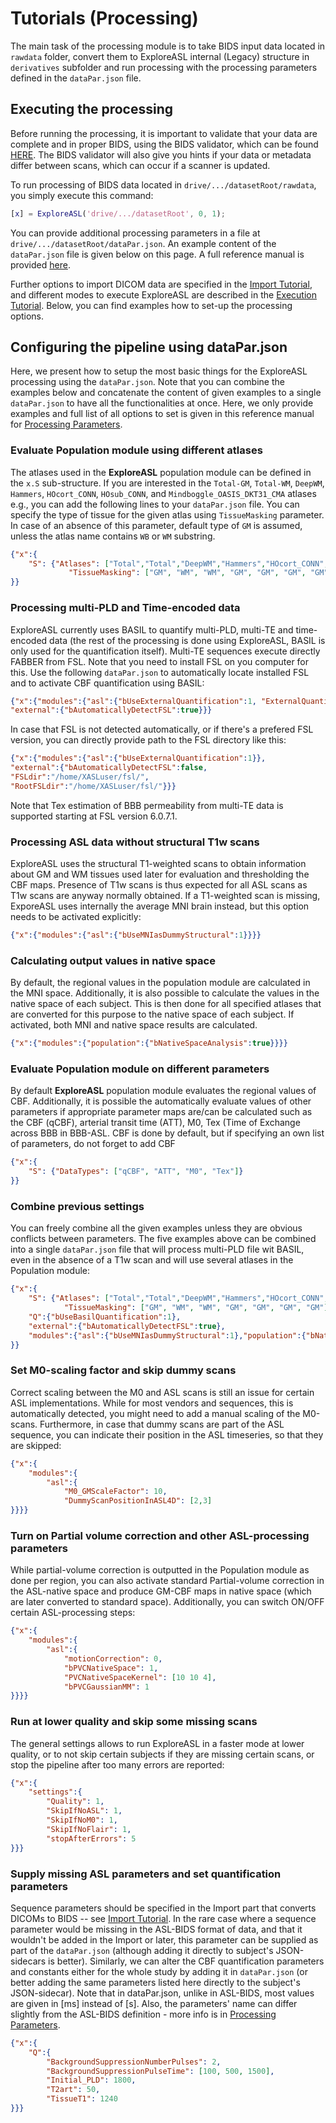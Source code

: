 
# Tutorials (Processing)

The main task of the processing module is to take BIDS input data located in `rawdata` folder, convert them to ExploreASL internal (Legacy) structure in `derivatives` subfolder and run processing with the processing parameters defined in the `dataPar.json` file.

## Executing the processing

Before running the processing, it is important to validate that your data are complete and in proper BIDS, using the BIDS validator, which can be found [HERE](https://bids-standard.github.io/bids-validator/). The BIDS validator will also give you hints if your data or metadata differ between scans, which can occur if a scanner is updated.

To run processing of BIDS data located in `drive/.../datasetRoot/rawdata`, you simply execute this command:

```matlab
[x] = ExploreASL('drive/.../datasetRoot', 0, 1);
```
You can provide additional processing parameters in a file at `drive/.../datasetRoot/dataPar.json`. An example content of the `dataPar.json` file is given below on this page. A full reference manual is provided [here](./../ProcessingParameters).

Further options to import DICOM data are specified in the [Import Tutorial](./../Tutorials-Import), and different modes to execute ExploreASL are described in the [Execution Tutorial](./../Tutorials-Execution). Below, you can find examples how to set-up the processing options.

## Configuring the pipeline using dataPar.json
Here, we present how to setup the most basic things for the ExploreASL processing using the `dataPar.json`. Note that you can combine the examples below and concatenate the content of given examples to a single `dataPar.json` to have all the functionalities at once. Here, we only provide examples and full list of all options to set is given in this reference manual for [Processing Parameters](./../ProcessingParameters).

### Evaluate Population module using different atlases
The atlases used in the **ExploreASL** population module can be defined in the `x.S` sub-structure. If you are interested in the `Total-GM`, `Total-WM`, `DeepWM`, `Hammers`, `HOcort_CONN`, `HOsub_CONN`, and `Mindboggle_OASIS_DKT31_CMA` atlases e.g., you can add the following lines to your `dataPar.json` file. You can specify the type of tissue for the given atlas using `TissueMasking` parameter. In case of an absence of this parameter, default type of `GM` is assumed, unless the atlas name contains `WB` or `WM` substring.

```json
{"x":{
    "S": {"Atlases": ["Total","Total","DeepWM","Hammers","HOcort_CONN","HOsub_CONN","Mindboggle_OASIS_DKT31_CMA"],
             "TissueMasking": ["GM", "WM", "WM", "GM", "GM", "GM", "GM"]}   
}}
```

### Processing multi-PLD and Time-encoded data
ExploreASL currently uses BASIL to quantify multi-PLD, multi-TE and time-encoded data (the rest of the processing is done using ExploreASL, BASIL is only used for the quantification itself). Multi-TE sequences execute directly FABBER from FSL. Note that you need to install FSL on you computer for this. Use the following `dataPar.json` to automatically locate installed FSL and to activate CBF quantification using BASIL:

```json
{"x":{"modules":{"asl":{"bUseExternalQuantification":1, "ExternalQuantificationType":"BASIL"}},
"external":{"bAutomaticallyDetectFSL":true}}}
```

In case that FSL is not detected automatically, or if there's a prefered FSL version, you can directly provide path to the FSL directory like this:

```json
{"x":{"modules":{"asl":{"bUseExternalQuantification":1}},
"external":{"bAutomaticallyDetectFSL":false,
"FSLdir":"/home/XASLuser/fsl/",
"RootFSLdir":"/home/XASLuser/fsl/"}}}
```

Note that Tex estimation of BBB permeability from multi-TE data is supported starting at FSL version 6.0.7.1. 

### Processing ASL data without structural T1w scans
ExploreASL uses the structural T1-weighted scans to obtain information about GM and WM tissues used later for evaluation and thresholding the CBF maps. Presence of T1w scans is thus expected for all ASL scans as T1w scans are anyway normally obtained. If a T1-weighted scan is missing, ExporeASL uses internally the average MNI brain instead, but this option needs to be activated explicitly:
```json
{"x":{"modules":{"asl":{"bUseMNIasDummyStructural":1}}}}
```

### Calculating output values in native space
By default, the regional values in the population module are calculated in the MNI space. Additionally, it is also possible to calculate the values in the native space of each subject. This is then done for all specified atlases that are converted for this purpose to the native space of each subject. If activated, both MNI and native space results are calculated.
```json
{"x":{"modules":{"population":{"bNativeSpaceAnalysis":true}}}}
```

### Evaluate Population module on different parameters
By default **ExploreASL** population module evaluates the regional values of CBF. Additionally, it is possible the automatically evaluate values of other parameters if appropriate parameter maps are/can be calculated such as the CBF (qCBF), arterial transit time (ATT), M0, Tex (Time of Exchange across BBB in BBB-ASL. CBF is done by default, but if specifying an own list of parameters, do not forget to add CBF 

```json
{"x":{
    "S": {"DataTypes": ["qCBF", "ATT", "M0", "Tex"]}
}}
```

### Combine previous settings
You can freely combine all the given examples unless they are obvious conflicts between parameters. The five examples above can be combined into a single `dataPar.json` file that will process multi-PLD file wit BASIL, even in the absence of a T1w scan and will use several atlases in the Population module:
```json
{"x":{
    "S": {"Atlases": ["Total","Total","DeepWM","Hammers","HOcort_CONN","HOsub_CONN","Mindboggle_OASIS_DKT31_CMA"], 
            "TissueMasking": ["GM", "WM", "WM", "GM", "GM", "GM", "GM"]"DataTypes": ["qCBF", "ATT", "M0", "Tex"]},
    "Q":{"bUseBasilQuantification":1},
    "external":{"bAutomaticallyDetectFSL":true},
    "modules":{"asl":{"bUseMNIasDummyStructural":1},"population":{"bNativeSpaceAnalysis":true}}
}}
```

### Set M0-scaling factor and skip dummy scans
Correct scaling between the M0 and ASL scans is still an issue for certain ASL implementations. While for most vendors and sequences, this is automatically detected, you might need to add a manual scaling of the M0-scans. Furthermore, in case that dummy scans are part of the ASL sequence, you can indicate their position in the ASL timeseries, so that they are skipped:
```json
{"x":{
    "modules":{
        "asl":{
            "M0_GMScaleFactor": 10,
            "DummyScanPositionInASL4D": [2,3]
}}}}
```

### Turn on Partial volume correction and other ASL-processing parameters
While partial-volume correction is outputted in the Population module as done per region, you can also activate standard Partial-volume correction in the ASL-native space and produce GM-CBF maps in native space (which are later converted to standard space). Additionally, you can switch ON/OFF certain ASL-processing steps:

```json
{"x":{
    "modules":{
        "asl":{
            "motionCorrection": 0,
            "bPVCNativeSpace": 1,
            "PVCNativeSpaceKernel": [10 10 4],
            "bPVCGaussianMM": 1
}}}}
```

### Run at lower quality and skip some missing scans
The general settings allows to run ExploreASL in a faster mode at lower quality, or to not skip certain subjects if they are missing certain scans, or stop the pipeline after too many errors are reported:
```json
{"x":{
    "settings":{
        "Quality": 1,
        "SkipIfNoASL": 1,
        "SkipIfNoM0": 1,
        "SkipIfNoFlair": 1,
        "stopAfterErrors": 5
}}}
```

### Supply missing ASL parameters and set quantification parameters
Sequence parameters should be specified in the Import part that converts DICOMs to BIDS -- see [Import Tutorial](./../Tutorials-Import).
In the rare case where a sequence parameter would be missing in the ASL-BIDS format of data, and that it wouldn't be added in the Import or later, this parameter can be supplied as part of the `dataPar.json` (although adding it directly to subject's JSON-sidecars is better). Similarly, we can alter the CBF quantification parameters and constants either for the whole study by adding it in `dataPar.json` (or better adding the same parameters listed here directly to the subject's JSON-sidecar). Note that in dataPar.json, unlike in ASL-BIDS, most values are given in [ms] instead of [s]. Also, the parameters' name can differ slightly from the ASL-BIDS definition - more info is in [Processing Parameters](./../ProcessingParameters).

```json
{"x":{
    "Q":{
        "BackgroundSuppressionNumberPulses": 2,
        "BackgroundSuppressionPulseTime": [100, 500, 1500],
        "Initial_PLD": 1800,
        "T2art": 50,
        "TissueT1": 1240
}}}
```
